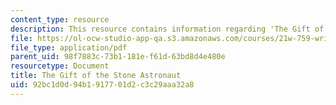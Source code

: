 ```yaml
---
content_type: resource
description: This resource contains information regarding 'The Gift of the Stone Astronaut'.
file: https://ol-ocw-studio-app-qa.s3.amazonaws.com/courses/21w-759-writing-science-fiction-spring-2016/92bc1d0d94b1917701d2c3c29aaa32a8_MIT21W_759S16_TheGift.pdf
file_type: application/pdf
parent_uid: 98f7883c-73b1-181e-f61d-63bd8d4e480e
resourcetype: Document
title: The Gift of the Stone Astronaut
uid: 92bc1d0d-94b1-9177-01d2-c3c29aaa32a8
---
```

